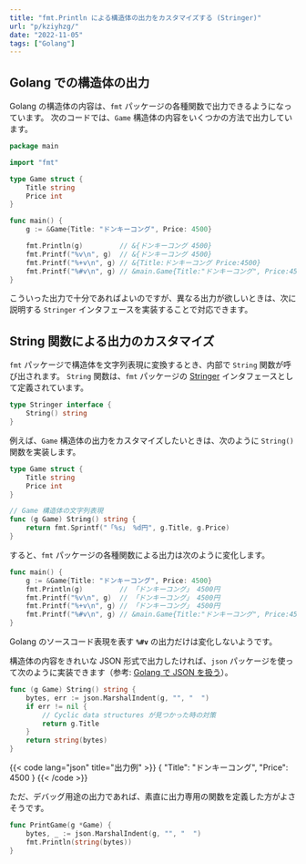 ```yaml
---
title: "fmt.Println による構造体の出力をカスタマイズする (Stringer)"
url: "p/kziyhzg/"
date: "2022-11-05"
tags: ["Golang"]
---
```


Golang での構造体の出力
----

Golang の構造体の内容は、`fmt` パッケージの各種関数で出力できるようになっています。
次のコードでは、`Game` 構造体の内容をいくつかの方法で出力しています。

```go
package main

import "fmt"

type Game struct {
	Title string
	Price int
}

func main() {
	g := &Game{Title: "ドンキーコング", Price: 4500}

	fmt.Println(g)         // &{ドンキーコング 4500}
	fmt.Printf("%v\n", g)  // &{ドンキーコング 4500}
	fmt.Printf("%+v\n", g) // &{Title:ドンキーコング Price:4500}
	fmt.Printf("%#v\n", g) // &main.Game{Title:"ドンキーコング", Price:4500}
}
```

こういった出力で十分であればよいのですが、異なる出力が欲しいときは、次に説明する `Stringer` インタフェースを実装することで対応できます。


String 関数による出力のカスタマイズ
----

`fmt` パッケージで構造体を文字列表現に変換するとき、内部で `String` 関数が呼び出されます。
`String` 関数は、`fmt` パッケージの [Stringer](https://pkg.go.dev/fmt#Stringer) インタフェースとして定義されています。

```go
type Stringer interface {
    String() string
}
```

例えば、`Game` 構造体の出力をカスタマイズしたいときは、次のように `String()` 関数を実装します。

```go
type Game struct {
	Title string
	Price int
}

// Game 構造体の文字列表現
func (g Game) String() string {
	return fmt.Sprintf("「%s」 %d円", g.Title, g.Price)
}
```

すると、`fmt` パッケージの各種関数による出力は次のように変化します。

```go
func main() {
	g := &Game{Title: "ドンキーコング", Price: 4500}
	fmt.Println(g)         // 「ドンキーコング」 4500円
	fmt.Printf("%v\n", g)  // 「ドンキーコング」 4500円
	fmt.Printf("%+v\n", g) // 「ドンキーコング」 4500円
	fmt.Printf("%#v\n", g) // &main.Game{Title:"ドンキーコング", Price:4500}
}
```

Golang のソースコード表現を表す __`%#v`__ の出力だけは変化しないようです。

構造体の内容をきれいな JSON 形式で出力したければ、`json` パッケージを使って次のように実装できます（参考: [Golang で JSON を扱う](/p/dsbs9p5/)）。

```go
func (g Game) String() string {
	bytes, err := json.MarshalIndent(g, "", "  ")
	if err != nil {
		// Cyclic data structures が見つかった時の対策
		return g.Title
	}
	return string(bytes)
}
```

{{< code lang="json" title="出力例" >}}
{
  "Title": "ドンキーコング",
  "Price": 4500
}
{{< /code >}}

ただ、デバッグ用途の出力であれば、素直に出力専用の関数を定義した方がよさそうです。

```go
func PrintGame(g *Game) {
	bytes, _ := json.MarshalIndent(g, "", "  ")
	fmt.Println(string(bytes))
}
```

